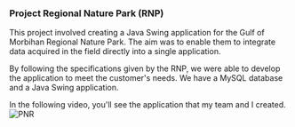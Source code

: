 ### Project Regional Nature Park (RNP) ###
This project involved creating a Java Swing application for the Gulf of Morbihan Regional Nature Park. The aim was to enable them to integrate data acquired in the field directly into a single application.

By following the specifications given by the RNP, we were able to develop the application to meet the customer's needs. We have a MySQL database and a Java Swing application.

In the following video, you'll see the application that my team and I created.
![PNR](pnr.gif)

